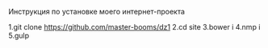 Инструкция по установке моего интернет-проекта

1.git clone https://github.com/master-booms/dz1
2.cd site
3.bower i
4.nmp i
5.gulp

